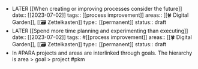 - LATER [[When creating or improving processes consider the future]]
  date:: [[2023-07-02]] 
  tags:: [[process improvement]] 
  areas:: [[🍀 Digital Garden]], [[🗃 Zettelkasten]]
  type:: [[permanent]]
  status:: draft
- LATER [[Spend more time planning and experimenting than executing]]
  date:: [[2023-07-02]] 
  tags:: #[[process improvement]] 
  areas:: [[🍀 Digital Garden]], [[🗃 Zettelkasten]]
  type:: [[permanent]]
  status:: draft
- In #PARA projects and areas are interlinked through goals. The hierarchy is area > goal > project #pkm